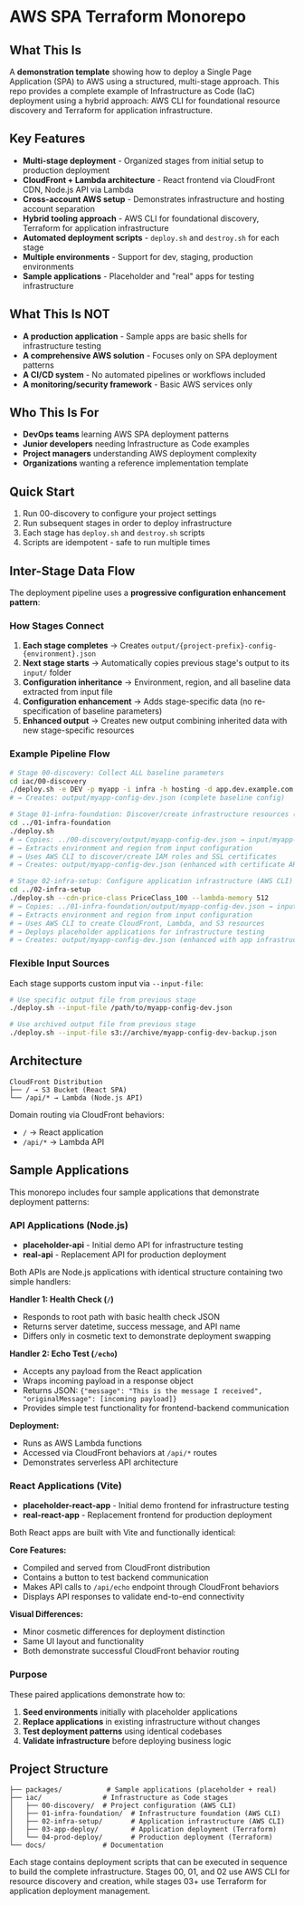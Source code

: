 # AWS SPA Terraform Monorepo

## What This Is

A **demonstration template** showing how to deploy a Single Page Application (SPA) to AWS using a structured, multi-stage approach. This repo provides a complete example of Infrastructure as Code (IaC) deployment using a hybrid approach: AWS CLI for foundational resource discovery and Terraform for application infrastructure.

## Key Features

- **Multi-stage deployment** - Organized stages from initial setup to production deployment
- **CloudFront + Lambda architecture** - React frontend via CloudFront CDN, Node.js API via Lambda
- **Cross-account AWS setup** - Demonstrates infrastructure and hosting account separation
- **Hybrid tooling approach** - AWS CLI for foundational discovery, Terraform for application infrastructure
- **Automated deployment scripts** - `deploy.sh` and `destroy.sh` for each stage
- **Multiple environments** - Support for dev, staging, production environments
- **Sample applications** - Placeholder and "real" apps for testing infrastructure

## What This Is NOT

- **A production application** - Sample apps are basic shells for infrastructure testing
- **A comprehensive AWS solution** - Focuses only on SPA deployment patterns
- **A CI/CD system** - No automated pipelines or workflows included
- **A monitoring/security framework** - Basic AWS services only

## Who This Is For

- **DevOps teams** learning AWS SPA deployment patterns
- **Junior developers** needing Infrastructure as Code examples
- **Project managers** understanding AWS deployment complexity
- **Organizations** wanting a reference implementation template

## Quick Start

1. Run 00-discovery to configure your project settings
2. Run subsequent stages in order to deploy infrastructure
3. Each stage has `deploy.sh` and `destroy.sh` scripts
4. Scripts are idempotent - safe to run multiple times

## Inter-Stage Data Flow

The deployment pipeline uses a **progressive configuration enhancement pattern**:

### How Stages Connect
1. **Each stage completes** → Creates `output/{project-prefix}-config-{environment}.json`
2. **Next stage starts** → Automatically copies previous stage's output to its `input/` folder
3. **Configuration inheritance** → Environment, region, and all baseline data extracted from input file
4. **Configuration enhancement** → Adds stage-specific data (no re-specification of baseline parameters)
5. **Enhanced output** → Creates new output combining inherited data with new stage-specific resources

### Example Pipeline Flow
```bash
# Stage 00-discovery: Collect ALL baseline parameters
cd iac/00-discovery
./deploy.sh -e DEV -p myapp -i infra -h hosting -d app.dev.example.com --vpc-id vpc-12345
# → Creates: output/myapp-config-dev.json (complete baseline config)

# Stage 01-infra-foundation: Discover/create infrastructure resources (AWS CLI only)
cd ../01-infra-foundation
./deploy.sh
# → Copies: ../00-discovery/output/myapp-config-dev.json → input/myapp-config-dev.json
# → Extracts environment and region from input configuration
# → Uses AWS CLI to discover/create IAM roles and SSL certificates
# → Creates: output/myapp-config-dev.json (enhanced with certificate ARN, role ARNs)

# Stage 02-infra-setup: Configure application infrastructure (AWS CLI)
cd ../02-infra-setup  
./deploy.sh --cdn-price-class PriceClass_100 --lambda-memory 512
# → Copies: ../01-infra-foundation/output/myapp-config-dev.json → input/myapp-config-dev.json
# → Extracts environment and region from input configuration
# → Uses AWS CLI to create CloudFront, Lambda, and S3 resources
# → Deploys placeholder applications for infrastructure testing
# → Creates: output/myapp-config-dev.json (enhanced with app infrastructure)
```

### Flexible Input Sources
Each stage supports custom input via `--input-file`:
```bash
# Use specific output file from previous stage
./deploy.sh --input-file /path/to/myapp-config-dev.json

# Use archived output file from previous stage
./deploy.sh --input-file s3://archive/myapp-config-dev-backup.json
```

## Architecture

```
CloudFront Distribution
├── / → S3 Bucket (React SPA)
└── /api/* → Lambda (Node.js API)
```

Domain routing via CloudFront behaviors:
- `/` → React application  
- `/api/*` → Lambda API

## Sample Applications

This monorepo includes four sample applications that demonstrate deployment patterns:

### API Applications (Node.js)
- **placeholder-api** - Initial demo API for infrastructure testing
- **real-api** - Replacement API for production deployment

Both APIs are Node.js applications with identical structure containing two simple handlers:

**Handler 1: Health Check (`/`)**
- Responds to root path with basic health check JSON
- Returns server datetime, success message, and API name
- Differs only in cosmetic text to demonstrate deployment swapping

**Handler 2: Echo Test (`/echo`)**
- Accepts any payload from the React application
- Wraps incoming payload in a response object
- Returns JSON: `{"message": "This is the message I received", "originalMessage": [incoming payload]}`
- Provides simple test functionality for frontend-backend communication

**Deployment:**
- Runs as AWS Lambda functions
- Accessed via CloudFront behaviors at `/api/*` routes
- Demonstrates serverless API architecture

### React Applications (Vite)
- **placeholder-react-app** - Initial demo frontend for infrastructure testing
- **real-react-app** - Replacement frontend for production deployment

Both React apps are built with Vite and functionally identical:

**Core Features:**
- Compiled and served from CloudFront distribution
- Contains a button to test backend communication
- Makes API calls to `/api/echo` endpoint through CloudFront behaviors
- Displays API responses to validate end-to-end connectivity

**Visual Differences:**
- Minor cosmetic differences for deployment distinction
- Same UI layout and functionality
- Both demonstrate successful CloudFront behavior routing

### Purpose
These paired applications demonstrate how to:
1. **Seed environments** initially with placeholder applications
2. **Replace applications** in existing infrastructure without changes
3. **Test deployment patterns** using identical codebases
4. **Validate infrastructure** before deploying business logic

## Project Structure

```
├── packages/           # Sample applications (placeholder + real)
├── iac/               # Infrastructure as Code stages
│   ├── 00-discovery/  # Project configuration (AWS CLI)
│   ├── 01-infra-foundation/  # Infrastructure foundation (AWS CLI)
│   ├── 02-infra-setup/       # Application infrastructure (AWS CLI)
│   ├── 03-app-deploy/        # Application deployment (Terraform)
│   └── 04-prod-deploy/       # Production deployment (Terraform)
└── docs/              # Documentation
```

Each stage contains deployment scripts that can be executed in sequence to build the complete infrastructure. Stages 00, 01, and 02 use AWS CLI for resource discovery and creation, while stages 03+ use Terraform for application deployment management.